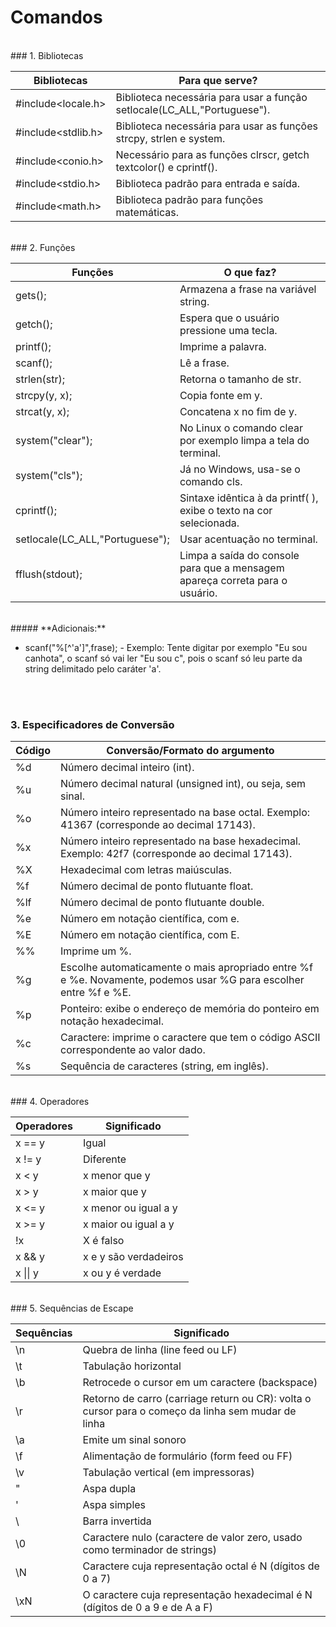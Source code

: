 # Comandos

<br>
### 1. Bibliotecas

|Bibliotecas              |Para que serve?                                                           |
|-------------------------|--------------------------------------------------------------------------|
|\#include&lt;locale.h&gt;|Biblioteca necessária para usar a função setlocale(LC_ALL,"Portuguese").  |
|\#include&lt;stdlib.h&gt;|Biblioteca necessária para usar as funções strcpy, strlen e system.       |
|\#include&lt;conio.h&gt; |Necessário para as funções clrscr, getch textcolor() e cprintf().         |
|\#include&lt;stdio.h&gt; |Biblioteca padrão para entrada e saída.                                   |
|\#include&lt;math.h&gt;  |Biblioteca padrão para funções matemáticas.                               |

<br>
### 2. Funções

|Funções                        |O que faz?                                                                  |
|-------------------------------|----------------------------------------------------------------------------|
|gets();                        |Armazena a frase na variável string.                                        |
|getch();                       |Espera que o usuário pressione uma tecla.                                   |
|printf();                      |Imprime a palavra.                                                          |
|scanf();                       |Lê a frase.                                                                 |
|strlen(str);                   |Retorna o tamanho de str.                                                   |
|strcpy(y, x);                  |Copia fonte em y.                                                           |
|strcat(y, x);                  |Concatena x no fim de y.                                                    |
|system("clear");               |No Linux o comando clear por exemplo limpa a tela do terminal.              |
|system("cls");                 |Já no Windows, usa-se o comando cls.                                        |
|cprintf();                     |Sintaxe idêntica à da printf( ), exibe o texto na cor selecionada.          |
|setlocale(LC_ALL,"Portuguese");|Usar acentuação no terminal.                                                |
|fflush(stdout);                |Limpa a saída do console para que a mensagem apareça correta para o usuário.|

<br>
##### **Adicionais:**

* scanf("%[^'a']",frase); - Exemplo: Tente digitar por exemplo "Eu sou canhota", o scanf só vai ler "Eu sou c", pois o scanf só leu parte da string delimitado pelo caráter 'a'.

<br><br>
### 3. Especificadores de Conversão

|Código|Conversão/Formato do argumento                                                                                  |
|------|----------------------------------------------------------------------------------------------------------------|
|%d    |Número decimal inteiro (int).                                                                                   |
|%u    |Número decimal natural (unsigned int), ou seja, sem sinal.                                                      |
|%o    |Número inteiro representado na base octal. Exemplo: 41367 (corresponde ao decimal 17143).                       |
|%x    |Número inteiro representado na base hexadecimal. Exemplo: 42f7 (corresponde ao decimal 17143).                  |
|%X    |Hexadecimal com letras maiúsculas.                                                                              |
|%f    |Número decimal de ponto flutuante float.                                                                        |
|%lf   |Número decimal de ponto flutuante double.                                                                       |
|%e    |Número em notação científica, com e.                                                                            |
|%E    |Número em notação científica, com E.                                                                            |
|%%    |Imprime um %.                                                                                                   |
|%g    |Escolhe automaticamente o mais apropriado entre %f e %e. Novamente, podemos usar %G para escolher entre %f e %E.|
|%p    |Ponteiro: exibe o endereço de memória do ponteiro em notação hexadecimal.                                       |
|%c    |Caractere: imprime o caractere que tem o código ASCII correspondente ao valor dado.                             |
|%s    |Sequência de caracteres (string, em inglês).                                                                    |

<br>
### 4. Operadores

|Operadores|Significado                    |
|----------|-------------------------------|
|x == y    |Igual                          |
|x != y    |Diferente                      |
|x < y     |x menor que y                  |
|x > y     |x maior que y                  |
|x <= y    |x menor ou igual a y           |
|x >= y    |x maior ou igual a y           |
|!x        |X é falso                      |
|x && y    |x e y são verdadeiros          |
|x \|\| y  |x ou y é verdade               |

<br>
### 5. Sequências de Escape

|Sequências|Significado                                                                                          |
|----------|-----------------------------------------------------------------------------------------------------|
|\n        |Quebra de linha (line feed ou LF)                                                                    |
|\t        |Tabulação horizontal                                                                                 |
|\b        |Retrocede o cursor em um caractere (backspace)                                                       |
|\r        |Retorno de carro (carriage return ou CR): volta o cursor para o começo da linha sem mudar de linha   |
|\a        |Emite um sinal sonoro                                                                                |
|\f        |Alimentação de formulário (form feed ou FF)                                                          |
|\v        |Tabulação vertical (em impressoras)                                                                  |
|\"        |Aspa dupla                                                                                           |
|\'        |Aspa simples                                                                                         |
|\\        |Barra invertida                                                                                      |
|\0        |Caractere nulo (caractere de valor zero, usado como terminador de strings)                           |
|\N        |Caractere cuja representação octal é N (dígitos de 0 a 7)                                            |
|\xN       |O caractere cuja representação hexadecimal é N (dígitos de 0 a 9 e de A a F)                         |

